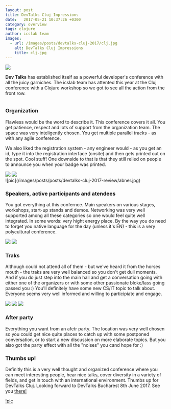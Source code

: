 ```yaml
---
layout: post
title: DevTalks Cluj Impressions
date:   2017-05-21 10:37:26 +0300
category: overview
tags: clojure  
author: icslab team
images: 
  - url: /images/posts/devtalks-cluj-2017/clj.jpg
    alt: DevTalks Cluj Impressions
    title: clj.jpg
---
```


<div class="ui middle aligned grid">
    <div class="four wide column">
        <img class="ui small left floated image" src="/images/posts/devtalks-cluj-2017-review/dev-talks-black.png">
    </div>
    <div class="twelve wide column">
        <p> <b>Dev Talks</b> has established itself as a powerful developer's conference with all the juicy garniches. The icslab team has attented this year at the Cluj conference with a Clojure workshop so we got to  see all the action from the front row.</p>
    </div>
</div>

### Organization

<div class="ui container">
    <p>Flawless would be the word to describe it. This conference covers it all. You get patience, respect and lots of support from the organization team. The space was very inteligently chosen. You get multiple parallel tracks - as with any agile conference.
    </p>
    <p>We also liked the registration system - any engineer would - as you get an id, type it into the registration interface (onsite) and then gets printed out on the spot. Cool stuff! One downside to that is that they still relied on people to announce you when your badge was printed.</p>
    <div class="ui middle aligned grid">
        <div class="two wide column">
            <img class="ui left floated image" src="/images/posts/devtalks-cluj-2017-review/abner.jpg">
            <img class="ui right floated image" src="/images/posts/devtalks-cluj-2017-review/mainarea.jpg">
        </div> 
    </div>  
</div>
![pic](/images/posts/posts/devtalks-cluj-2017-review/abner.jpg)

### Speakers, active participants and atendees

<div class="ui container">
    <p>You got everything at this confernce. Main speakers on various stages, workshops, start-up stands and demos.
    Networking was very well supported among all these categories so one would feel quite well integrated. In some words: very hight energy place. By the way you do need to forget you native language for the day (unless it's EN) - this is a very polycultural conference.
    </p>
    <div class="ui middle aligned grid">
        <div class="two wide column">
            <img class="ui left floated image" src="/images/posts/devtalks-cluj-2017-review/cljb.jpg">
            <img class="ui right floated image" src="/images/posts/devtalks-cluj-2017-review/startups.jpg">
        </div> 
    </div>  
</div>

### Traks

<div class="ui container">
    <p>Although could not attend all of them - but we've heard it from the horses mouth - the traks are very well balanced so you don't get dull moments. And if you do just step into the main hall and get a conversation going with either one of the organizers or with some other passionate bloke/lass going passed you :) You'll definitely have some new CS/IT topic to talk about. Everyone seems very well informed and willing to participiate and engage.
    </p>
    <div class="ui middle aligned grid">
        <div class="three wide column">
            <img class="ui left floated image" src="/images/posts/devtalks-cluj-2017-review/devtalks.jpg">
            <img class="ui left floated image" src="/images/posts/devtalks-cluj-2017-review/cljw.jpg">
            <img class="ui left floated image" src="/images/posts/devtalks-cluj-2017-review/cljworkshop.jpg">
        </div> 
    </div>  
</div>

### After party

<div class="ui container">
    <p>Everything you want from an afetr party. The location was very well chosen so you could get nice quite places to catch up with some postponed conversation, or to start a new discussion on more elaborate topics. But you also got the party effect with all the "noises" you cand hope for :) 
    </p>
</div>

### Thumbs up!

<div class="ui container">
    <p>Definitly this is a very well thought and organized conference where you can meet interesting people, hear nice talks, cover diversity in a variety of fields, and get in touch with an international environment.
    Thumbs up for DevTalks Cluj. Looking forward to DevTalks Bucharest 8th June 2017. See you <a href="http://www.devtalks.ro/bucharest/">there!</a>
    </p>
</div>

[!pic](/images/posts/devtalks-cluj-2017-review/dev-talks-black.png)